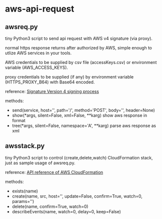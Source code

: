 # aws-api-request

## awsreq.py
tiny Python3 script to send api request with AWS v4 signature (via proxy).

normal https response returns after authorized by AWS,
simple enough to utlize AWS services in your tools.

AWS credentials to be supplied by csv file (accessKeys.csv) or environment variable (AWS_ACCESS_KEYS).

proxy credentials to be supplied (if any) by environment variable (HTTPS_PROXY_B64) with Base64 encoded.

reference:
  [Signature Version 4 signing process](https://docs.aws.amazon.com/general/latest/gr/signature-version-4.html)

methods:
- send(service, host='', path='/', method='POST', body='', header=None)
- show(*args, silent=False, xml=False, **karg)
  show aws response in format
- tree(*args, silent=False, namespace='A', **karg)
  parse aws response as xml

## awsstack.py
tiny Python3 script to control (create,delete,watch) CloudFormation stack,
just as sample usage of awsreq.py.

reference:
  [API reference of AWS CloudFormation](https://docs.aws.amazon.com/AWSCloudFormation/latest/APIReference/Welcome.html)

methods:
- exists(name)
- create(name, src, host='', update=False, confirm=True, watch=0, params='')
- delete(name, confirm=True, watch=0)
- describeEvents(name, watch=0, delay=0, keep=False)
